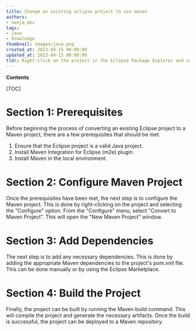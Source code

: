 ```yaml
---
title: Change an existing eclipse project to use maven
authors:
- nanja_dev
tags:
- java
- knowledge
thumbnail: images/java.png
created_at: 2023-04-15 00:00:00
updated_at: 2023-04-15 00:00:00
tldr: Right-click on the project in the Eclipse Package Explorer and select `Configure > Convert to Maven Project`.
---
```


**Contents**

[TOC]

# Section 1: Prerequisites

Before beginning the process of converting an existing Eclipse project to a Maven project, there are a few prerequisites that should be met. 

1. Ensure that the Eclipse project is a valid Java project.
2. Install Maven Integration for Eclipse (m2e) plugin.
3. Install Maven in the local environment.

# Section 2: Configure Maven Project

Once the prerequisites have been met, the next step is to configure the Maven project. This is done by right-clicking on the project and selecting the "Configure" option. From the "Configure" menu, select "Convert to Maven Project". This will open the "New Maven Project" window.

# Section 3: Add Dependencies

The next step is to add any necessary dependencies. This is done by adding the appropriate Maven dependencies to the project's pom.xml file. This can be done manually or by using the Eclipse Marketplace.

# Section 4: Build the Project

Finally, the project can be built by running the Maven build command. This will compile the project and generate the necessary artifacts. Once the build is successful, the project can be deployed to a Maven repository.

